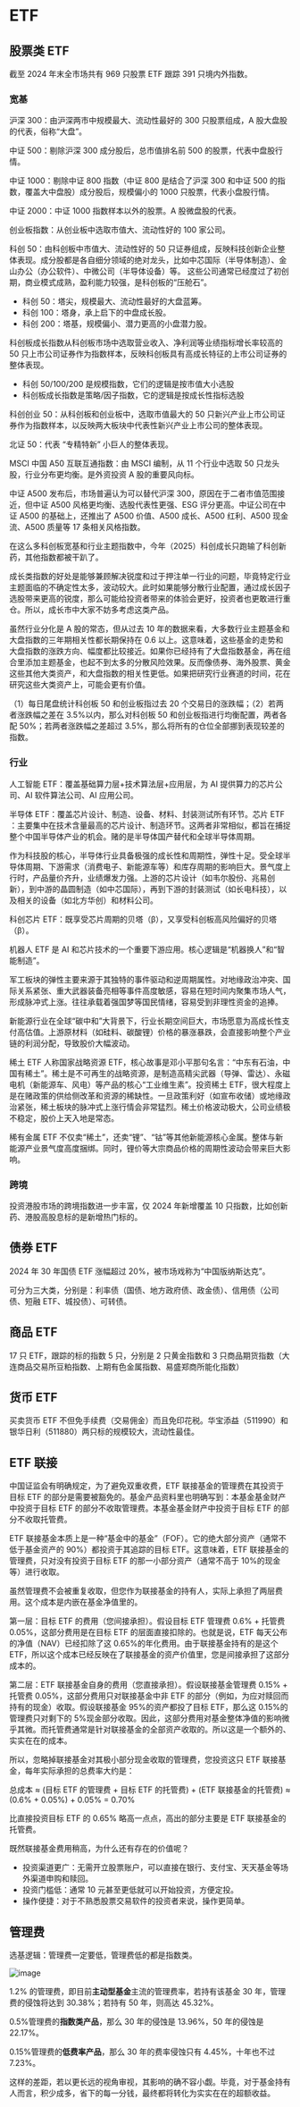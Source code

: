 # ETF

## 股票类 ETF

截至 2024 年末全市场共有 969 只股票 ETF 跟踪 391 只境内外指数。

### 宽基

沪深 300​：由沪深两市中规模最大、流动性最好的 300 只股票组成，A 股大盘股的代表，俗称“大盘”​​。

中证 500：剔除沪深 300 成分股后，总市值排名前 500 的股票，代表中盘股行情。

中证 1000：剔除中证 800 指数（中证 800 是结合了沪深 300 和中证 500 的指数，覆盖大中盘股）成分股后，规模偏小的 1000 只股票，代表小盘股行情。

中证 2000​​：中证 1000 指数样本以外的股票。A 股微盘股的代表。

创业板指数：从创业板中选取市值大、流动性好的 100 家公司。

科创 50​​：由科创板中市值大、流动性好的 50 只证券组成，反映科技创新企业整体表现。成分股都是各自细分领域的绝对龙头，比如中芯国际（半导体制造）、金山办公（办公软件）、中微公司（半导体设备）等。
这些公司通常已经度过了初创期，商业模式成熟，盈利能力较强，是科创板的“压舱石”。

- 科创 50：塔尖，规模最大、流动性最好的大盘蓝筹。
- 科创 100：塔身，承上启下的中盘成长股。
- 科创 200：塔基，规模偏小、潜力更高的小盘潜力股。

科创板成长指数从科创板市场中选取营业收入、净利润等业绩指标增长率较高的 50 只上市公司证券作为指数样本，反映科创板具有高成长特征的上市公司证券的整体表现。

- 科创 50/100/200 是规模指数，它们的逻辑是按市值大小选股
- 科创板成长指数是策略/因子指数，它的逻辑是按成长性指标选股

科创创业 50：从科创板和创业板中，选取市值最大的 50 只新兴产业上市公司证券作为指数样本，以反映两大板块中代表性新兴产业上市公司的整体表现。

北证 50​​：代表 ​​“专精特新”​​ 小巨人的整体表现。

MSCI 中国 A50 互联互通指数：由 MSCI 编制，从 11 个行业中选取 50 只龙头股，行业分布更均衡。是外资投资 A 股的重要风向标。

中证 A500 发布后，市场普遍认为可以替代沪深 300，原因在于二者市值范围接近，但中证 A500 风格更均衡、选股代表性更强、ESG 评分更高。中证公司在中证 A500 的基础上，还推出了 A500 价值、A500 成长、A500 红利、A500 现金流、A500 质量等 17 条相关风格指数。

在这么多科创板宽基和行业主题指数中，今年（2025）科创成长只跑输了科创新药，其他指数都被干趴了。

成长类指数的好处是能够兼顾解决锐度和过于押注单一行业的问题，毕竟特定行业主题面临的不确定性太多，波动较大。此时如果能够分散行业配置，通过成长因子选股带来更高的锐度，那么可能给投资者带来的体验会更好，投资者也更敢进行重仓。所以，成长市中大家不妨多考虑这类产品。

虽然行业分化是 A 股的常态，但从过去 10 年的数据来看，大多数行业主题基金和大盘指数的三年期相关性都长期保持在 0.6 以上。这意味着，这些基金的走势和大盘指数的涨跌方向、幅度都比较接近。如果你已经持有了大盘指数基金，再在组合里添加主题基金，也起不到太多的分散风险效果。反而像债券、海外股票、黄金这些其他大类资产，和大盘指数的相关性更低。如果把研究行业赛道的时间，花在研究这些大类资产上，可能会更有价值。

（1）每日尾盘统计科创板 50 和创业板指过去 20 个交易日的涨跌幅；（2）若两者涨跌幅之差在 3.5%以内，那么对科创板 50 和创业板指进行均衡配置，两者各配 50%；若两者涨跌幅之差超过 3.5%，那么将所有的仓位全部挪到表现较差的指数。

### 行业

人工智能 ETF​：覆盖基础算力层+技术算法层+应用层，为 AI 提供算力的芯片公司、AI 软件算法公司、AI 应用公司。

半导体 ETF​​：覆盖芯片设计、制造、设备、材料、封装测试所有环节。芯片 ETF​​：主要集中在技术含量最高的芯片设计、制造环节。这两者非常相似，都旨在捕捉整个中国半导体产业的机会。赌的是半导体国产替代和全球半导体周期。

作为科技股的核心，半导体行业具备极强的成长性和周期性，弹性十足。受全球半导体周期、下游需求（消费电子、新能源车等）和库存周期的影响巨大。景气度上行时，产品量价齐升，业绩爆发力强。上游的芯片设计（如韦尔股份、兆易创新），到中游的晶圆制造（如中芯国际），再到下游的封装测试（如长电科技），以及相关的设备（如北方华创）和材料公司。

科创芯片 ETF：既享受芯片周期的贝塔（β），又享受科创板高风险偏好的贝塔（β）。

机器人 ETF 是 AI 和芯片技术的一个重要下游应用。核心逻辑是“机器换人”和“智能制造”。

军工板块的弹性主要来源于其独特的事件驱动和逆周期属性。对地缘政治冲突、国际关系紧张、重大武器装备亮相等事件高度敏感，容易在短时间内聚集市场人气，形成脉冲式上涨。往往承载着强国梦等国民情绪，容易受到非理性资金的追捧。

新能源行业在全球“碳中和”大背景下，行业长期空间巨大，市场愿意为高成长性支付高估值。上游原材料（如硅料、碳酸锂）价格的暴涨暴跌，会直接影响整个产业链的利润分配，导致股价大幅波动。

稀土 ETF 人称国家战略资源 ETF，核心故事是邓小平那句名言：“中东有石油，中国有稀土”。稀土是不可再生的战略资源，是制造高精尖武器（导弹、雷达）、永磁电机（新能源车、风电）等产品的核心“工业维生素”。投资稀土 ETF，很大程度上是在赌政策的供给侧改革和资源的稀缺性。一旦政策利好（如宣布收储）或地缘政治紧张，稀土板块的脉冲式上涨行情会非常猛烈。稀土价格波动极大，公司业绩极不稳定，股价上天入地是常态。

稀有金属 ETF 不仅卖“稀土”，还卖“锂”、“钴”等其他新能源核心金属。整体与新能源产业景气度高度捆绑。同时，锂价等大宗商品价格的周期性波动会带来巨大影响。

### 跨境

投资港股市场的跨境指数进一步丰富，仅 2024 年新增覆盖 10 只指数，比如创新药、港股高股息标的是新增热门标的。

## 债券 ETF

2024 年 30 年国债 ETF 涨幅超过 20%，被市场戏称为“中国版纳斯达克”。

可分为三大类，分别是：利率债（国债、地方政府债、政金债）、信用债（公司债、短融 ETF、城投债）、可转债。

## 商品 ETF

17 只 ETF，跟踪的标的指数 5 只，分别是 2 只黄金指数和 3 只商品期货指数（大连商品交易所豆粕指数、上期有色金属指数、易盛郑商所能化指数）

## 货币 ETF

买卖货币 ETF 不但免手续费（交易佣金）而且免印花税。华宝添益（511990）和银华日利（511880）两只标的规模较大，流动性最佳。

## ETF 联接

中国证监会有明确规定，为了避免双重收费，ETF 联接基金的管理费在其投资于目标 ETF 的部分是需要被豁免的。基金产品资料里也明确写到：本基金基金财产中投资于目标 ETF 的部分不收取管理费。本基金基金财产中投资于目标 ETF 的部分不收取托管费。

ETF 联接基金本质上是一种“基金中的基金”（FOF）。它的绝大部分资产（通常不低于基金资产的 90%）都投资于其追踪的目标 ETF。这意味着，ETF 联接基金的管理费，只对没有投资于目标 ETF 的那一小部分资产（通常不高于 10%的现金等）进行收取。

虽然管理费不会被重复收取，但您作为联接基金的持有人，实际上承担了两层费用。这个成本是内嵌在基金净值里的。

第一层：目标 ETF 的费用（您间接承担）。假设目标 ETF 管理费 0.6% + 托管费 0.05%，这部分费用是在目标 ETF 的层面直接扣除的。也就是说，ETF 每天公布的净值（NAV）已经扣除了这 0.65%的年化费用。由于联接基金持有的是这个 ETF，所以这个成本已经反映在了联接基金的资产价值里，您是间接承担了这部分成本的。

第二层：ETF 联接基金自身的费用（您直接承担）。假设联接基金管理费 0.15% + 托管费 0.05%，这部分费用只对联接基金中非 ETF 的部分（例如，为应对赎回而持有的现金）收取。假设联接基金 95%的资产都投了目标 ETF，那么这 0.15%的管理费只对剩下的 5%现金部分收取。因此，这部分费用对基金整体净值的影响微乎其微。而托管费通常是针对联接基金的全部资产收取的。所以这是一个额外的、实实在在的成本。

所以，忽略掉联接基金对其极小部分现金收取的管理费，您投资这只 ETF 联接基金，每年实际承担的总费率大约是：

总成本 ≈ (目标 ETF 的管理费 + 目标 ETF 的托管费) + (ETF 联接基金的托管费) ≈ (0.6% + 0.05%) + 0.05% = 0.70%

比直接投资目标 ETF 的 0.65% 略高一点点，高出的部分主要是 ETF 联接基金的托管费。

既然联接基金费用稍高，为什么还有存在的价值呢？

- 投资渠道更广：无需开立股票账户，可以直接在银行、支付宝、天天基金等场外渠道申购和赎回。
- 投资门槛低：通常 10 元甚至更低就可以开始投资，方便定投。
- 操作便捷：对于不熟悉股票交易软件的投资者来说，操作更简单。

## 管理费

选基逻辑：管理费一定要低，管理费低的都是指数类。

![image](/img/11268B92-147D-4A2D-818F-2992C94845C8.webp)

1.2% 的管理费，即目前**主动型基金**主流的管理费率，若持有该基金 30 年，管理费的侵蚀将达到 30.38%；若持有 50 年，则高达 45.32%。

0.5%管理费的**指数类产品**，那么 30 年的侵蚀是 13.96%，50 年的侵蚀是 22.17%。

0.15%管理费的**低费率产品**，那么 30 年的费率侵蚀只有 4.45%，十年也不过 7.23%。

这样的差距，若以更长远的视角审视，其影响的确不容小觑。毕竟，对于基金持有人而言，积少成多，省下的每一分钱，最终都将转化为实实在在的超额收益。
